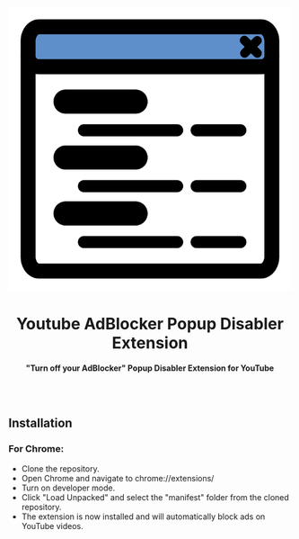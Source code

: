<p align="center">
  <img src="icon.png">
</p>
<h1 align="center"> Youtube AdBlocker Popup Disabler Extension </h1>
<p align="center">
  <b >"Turn off your AdBlocker" Popup Disabler Extension for YouTube</b>
</p>

<br></br>
## Installation

### For Chrome:

-   Clone the repository.
-   Open Chrome and navigate to chrome://extensions/
-   Turn on developer mode.
-   Click "Load Unpacked" and select the "manifest" folder from the cloned repository.
-   The extension is now installed and will automatically block ads on YouTube videos.

